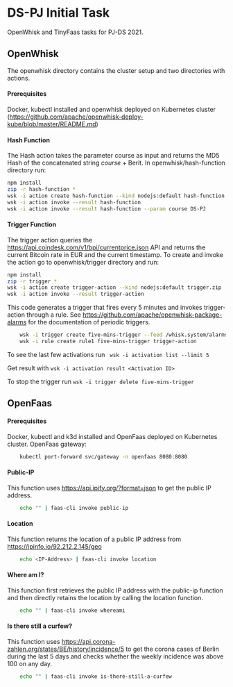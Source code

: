 # DS-PJ Initial Task

OpenWhisk and TinyFaas tasks for PJ-DS 2021.

## OpenWhisk
The openwhisk directory contains the cluster setup and two directories with actions. 

#### Prerequisites
Docker, kubectl installed and openwhisk deployed on Kubernetes cluster (https://github.com/apache/openwhisk-deploy-kube/blob/master/README.md)

#### Hash Function
The Hash action takes the parameter course as input and returns the MD5 Hash of the concatenated string *course* + Berit.
In openwhisk/hash-function directory run:
```bash
npm install
zip -r hash-function *
wsk -i action create hash-function --kind nodejs:default hash-function.zip
wsk -i action invoke --result hash-function
wsk -i action invoke --result hash-function --param course DS-PJ
```

#### Trigger Function
The trigger action queries the https://api.coindesk.com/v1/bpi/currentprice.json API and returns the current Bitcoin rate in EUR and the current timestamp. To create and invoke the action go to openwhisk/trigger directory and run:
```bash
npm install
zip -r trigger *
wsk -i action create trigger-action --kind nodejs:default trigger.zip
wsk -i action invoke --result trigger-action
```

This code generates a trigger that fires every 5 minutes and invokes trigger-action through a rule. See https://github.com/apache/openwhisk-package-alarms for the documentation of periodic triggers.

```bash
    wsk -i trigger create five-mins-trigger --feed /whisk.system/alarms/interval --param minutes 5
    wsk -i rule create rule1 five-mins-trigger trigger-action
```
To see the last few activations run ``` wsk -i activation list --limit 5```

Get result with ```wsk -i activation result <Activation ID>```

To stop the trigger run ``` wsk -i trigger delete five-mins-trigger ```


## OpenFaas
#### Prerequisites
Docker, kubectl and k3d installed and OpenFaas deployed on Kubernetes cluster. 
OpenFaas gateway:
```bash
    kubectl port-forward svc/gateway -n openfaas 8080:8080
```

#### Public-IP
This function uses https://api.ipify.org/?format=json to get the public IP address.
```bash
    echo "" | faas-cli invoke public-ip
```

#### Location
This function returns the location of a public IP address from https://ipinfo.io/92.212.2.145/geo
```bash
    echo <IP-Address> | faas-cli invoke location
```

#### Where am I?
This function first retrieves the public IP address with the public-ip function and then directly retains the location by calling the location function. 
```bash
    echo "" | faas-cli invoke whereami
```

#### Is there still a curfew?
This function uses https://api.corona-zahlen.org/states/BE/history/incidence/5 to get the corona cases of Berlin during the last 5 days and checks whether the weekly incidence was above 100 on any day.
```bash
    echo "" | faas-cli invoke is-there-still-a-curfew
```
